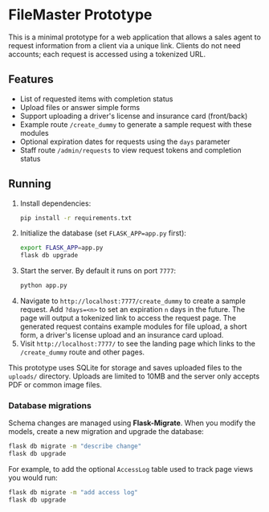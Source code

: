 # FileMaster Prototype

This is a minimal prototype for a web application that allows a sales agent to request information from a client via a unique link. Clients do not need accounts; each request is accessed using a tokenized URL.

## Features

- List of requested items with completion status
- Upload files or answer simple forms
- Support uploading a driver's license and insurance card (front/back)
- Example route `/create_dummy` to generate a sample request with these modules
- Optional expiration dates for requests using the `days` parameter
- Staff route `/admin/requests` to view request tokens and completion status

## Running

1. Install dependencies:
   ```bash
   pip install -r requirements.txt
   ```
2. Initialize the database (set `FLASK_APP=app.py` first):
   ```bash
   export FLASK_APP=app.py
   flask db upgrade
   ```
3. Start the server. By default it runs on port `7777`:
   ```bash
   python app.py
   ```
4. Navigate to `http://localhost:7777/create_dummy` to create a sample request. Add
   `?days=<n>` to set an expiration `n` days in the future. The page will output
   a tokenized link to access the request page. The generated request contains
   example modules for file upload, a short form, a driver's license upload and
   an insurance card upload.
5. Visit `http://localhost:7777/` to see the landing page which links to the
   `/create_dummy` route and other pages.

This prototype uses SQLite for storage and saves uploaded files to the `uploads/` directory.
Uploads are limited to 10MB and the server only accepts PDF or common image files.

### Database migrations

Schema changes are managed using **Flask-Migrate**. When you modify the models,
create a new migration and upgrade the database:

```bash
flask db migrate -m "describe change"
flask db upgrade
```

For example, to add the optional `AccessLog` table used to track page views you
would run:

```bash
flask db migrate -m "add access log"
flask db upgrade
```
